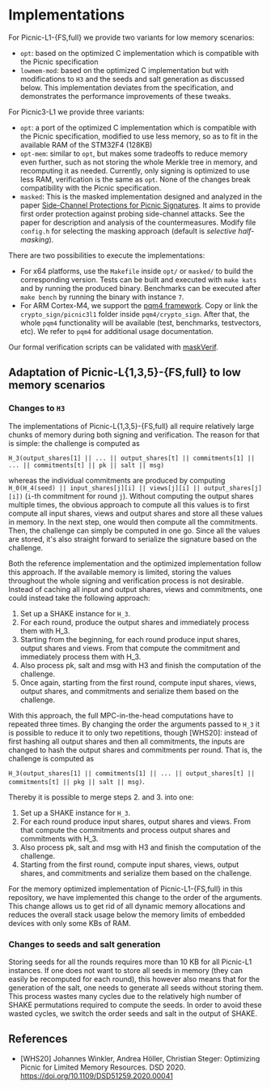 # Implementations

For Picnic-L1-{FS,full} we provide two variants for low memory scenarios:

* `opt`: based on the optimized C implementation which is compatible with the Picnic specification
* `lowmem-mod`: based on the optimized C implementation but with modifications to `H3` and the seeds and salt generation as discussed below.  This implementation deviates from the specification, and demonstrates the performance improvements of these tweaks. 

For Picnic3-L1 we provide three variants:

* `opt`: a port of the optimized C implementation which is compatible with the
  Picnic specification, modified to use less memory, so as to fit in the
  available RAM of the STM32F4 (128KB)
* `opt-mem`: similar to `opt`, but makes some tradeoffs to reduce memory even
  further, such as not storing the whole Merkle tree in memory, and recomputing
  it as needed. Currently, only signing is optimized to use less RAM,
  verification is the same as `opt`. None of the changes break compatibility with the
  Picnic specification.
* `masked`: This is the masked implementation designed and analyzed in the paper 
  [Side-Channel Protections for Picnic Signatures](https://eprint.iacr.org/2021/735).
  It aims to provide first order protection against probing side-channel attacks. See 
  the paper for description and analysis of the countermeasures. Modify file `config.h`
  for selecting the masking approach (default is *selective half-masking*).
  
There are two possibilities to execute the implementations:
* For x64 platforms, use the `Makefile` inside `opt/` or `masked/` to build the corresponding version.
Tests can be built and executed with `make kats` and by running the produced binary. Benchmarks can be executed after `make bench` by running the binary with instance `7`.
* For ARM Cortex-M4, we support the [pqm4 framework](https://github.com/mupq/pqm4). Copy or link the `crypto_sign/picnic3l1` folder inside `pqm4/crypto_sign`. After that, the whole `pqm4` functionality will be available (test, benchmarks, testvectors, etc). We refer to `pqm4` for additional usage documentation.

Our formal verification scripts can be validated with [maskVerif](https://gitlab.com/benjgregoire/maskverif). 

## Adaptation of Picnic-L{1,3,5}-{FS,full} to low memory scenarios

### Changes to `H3`

The implementations of Picnic-L{1,3,5}-{FS,full} all require relatively large chunks of memory during both signing and verification. The reason for that is simple: the challenge is computed as 

`H_3(output_shares[1] || ... || output_shares[t] || commitments[1] || ... || commitments[t] || pk || salt || msg)`

 whereas the individual commitments are produced by computing `H_0(H_4(seed) || input_shares[j][i] || views[j][i] || output_shares[j][i])` (`i`-th commitment for round `j`). Without computing the output shares multiple times, the obvious approach to compute all this values is to first compute all input shares, views and output shares and store all these values in memory. In the next step, one would then compute all the commitments. Then, the challenge can simply be computed in one go. Since all the values are stored, it's also straight forward to serialize the signature based on the challenge.

Both the reference implementation and the optimized implementation follow this approach. If the available memory is limited, storing the values throughout the whole signing and verification process is not desirable. Instead of caching all input and output shares, views and commitments, one could instead take the following approach:

1. Set up a SHAKE instance for `H_3`.
1. For each round, produce the output shares and immediately process them with H_3.
1. Starting from the beginning, for each round produce input shares, output shares and views. From that compute the commitment and immediately process them with H_3.
1. Also process pk, salt and msg with H3 and finish the computation of the challenge.
1. Once again, starting from the first round, compute input shares, views, output shares, and commitments and serialize them based on the challenge.

With this approach, the full MPC-in-the-head computations have to repeated three times. By changing the order the arguments passed to `H_3` it is possible to reduce it to only two repetitions, though [WHS20]: instead of first hashing all output shares and then all commitments, the inputs are changed to hash the output shares and commitments per round. That is, the challenge is computed as 

`H_3(output_shares[1] || commitments[1] || ... || output_shares[t] || commitments[t] || pkg || salt || msg)`.

Thereby it is possible to merge steps 2. and 3. into one:

1. Set up a SHAKE instance for `H_3`.
1. For each round produce input shares, output shares and views. From that compute the commitments and process output shares and commitments with H_3.
1. Also process pk, salt and msg with H3 and finish the computation of the challenge.
1. Starting from the first round, compute input shares, views, output shares, and commitments and serialize them based on the challenge.

For the memory optimized implementation of Picnic-L1-{FS,full} in this repository, we have implemented this change to the order of the arguments. This change allows us to get rid of all dynamic memory allocations and reduces the overall stack usage below the memory limits of embedded devices with only some KBs of RAM.

### Changes to seeds and salt generation

Storing seeds for all the rounds requires more than 10 KB for all Picnic-L1 instances. If one does not want to store all seeds in memory (they can easily be recomputed for each round), this however also means that for the generation of the salt, one needs to generate all seeds without storing them. This process wastes many cycles due to the relatively high number of SHAKE permutations required to compute the seeds. In order to avoid these wasted cycles, we switch the order seeds and salt in the output of SHAKE.


## References

* [WHS20] Johannes Winkler, Andrea Höller, Christian Steger: Optimizing Picnic for Limited Memory Resources. DSD 2020. https://doi.org/10.1109/DSD51259.2020.00041
